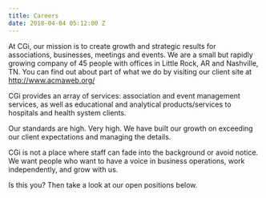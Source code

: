 ```yaml
---
title: Careers
date: 2018-04-04 05:12:00 Z
---
```


At CGi, our mission is to create growth and strategic results for associations, businesses, meetings and events.  We are a small but rapidly growing company of 45 people with offices in Little Rock, AR and Nashville, TN.  You can find out about part of what we do by visiting our client site at http://www.acmaweb.org/
 
CGi provides an array of services: association and event management services, as well as educational and analytical products/services to hospitals and health system clients. 

Our standards are high. Very high. We have built our growth on exceeding our client expectations and managing the details. 

CGi is not a place where staff can fade into the background or avoid notice. We want people who want to have a voice in business operations, work independently, and grow with us. 

Is this you? Then take a look at our open positions below.